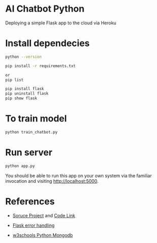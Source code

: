 # AI Chatbot Python
Deploying a simple Flask app to the cloud via Heroku

# Install dependecies

```sh
python --version

pip install -r requirements.txt

or 
pip list

pip install flask
pip uninstall flask
pip show flask

```
# To train model

```sh
python train_chatbot.py
```

# Run server

```sh
python app.py
```

You should be able to run this app on your own system via the familiar invocation and visiting [http://localhost:5000](http://localhost:5000).

# References
* [Soruce Project](https://data-flair.training/blogs/python-chatbot-project/) and [Code Link](https://data-flair.training/blogs/download-python-chatbot-data-project-source-code/)

* [Flask error handling](https://flask.palletsprojects.com/en/1.1.x/patterns/errorpages/)

* [w3schools Python Mongodb](https://www.w3schools.com/python/python_mongodb_getstarted.asp)


